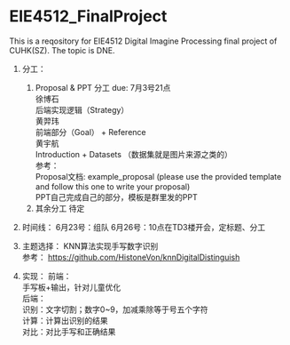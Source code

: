 # EIE4512_FinalProject
This is a reqository for EIE4512 Digital Imagine Processing final project of CUHK(SZ). The topic is DNE.

1. 分工： 
   1. Proposal & PPT 分工 due: 7月3号21点  
  徐博石  
    后端实现逻辑（Strategy）  
  黄羿玮  
    前端部分（Goal） + Reference  
  黄宇航  
    Introduction + Datasets （数据集就是图片来源之类的）  
  参考：  
    Proposal文档: example_proposal (please use the provided template and follow this one to write your proposal)  
    PPT自己完成自己的部分，模板是群里发的PPT
   2. 其余分工 待定

2. 时间线：
   6月23号：组队
   6月26号：10点在TD3楼开会，定标题、分工

3. 主题选择：
  KNN算法实现手写数字识别 <br>
  参考：
  https://github.com/HistoneVon/knnDigitalDistinguish

4. 实现：
  前端：  
    手写板+输出，针对儿童优化  
  后端：  
    识别：文字切割；数字0~9，加减乘除等于号五个字符  
    计算：计算出识别的结果  
    对比：对比手写和正确结果  
  




   
   
   

